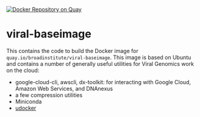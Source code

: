 [![Docker Repository on Quay](https://quay.io/repository/broadinstitute/viral-baseimage/status "Docker Repository on Quay")](https://quay.io/repository/broadinstitute/viral-baseimage)

# viral-baseimage

This contains the code to build the Docker image for
`quay.io/broadinstitute/viral-baseimage`. This image is based on Ubuntu
and contains a number of generally useful utilities for Viral Genomics
work on the cloud:

 - google-cloud-cli, awscli, dx-toolkit: for interacting with
Google Cloud, Amazon Web Services, and DNAnexus
 - a few compression utilities
 - Miniconda
 - [udocker](https://github.com/indigo-dc/udocker)
